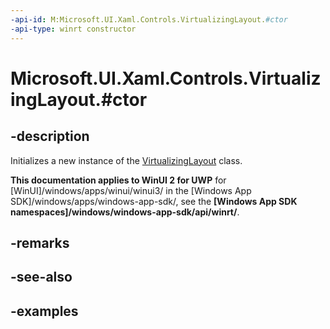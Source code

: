 ```yaml
---
-api-id: M:Microsoft.UI.Xaml.Controls.VirtualizingLayout.#ctor
-api-type: winrt constructor
---
```


# Microsoft.UI.Xaml.Controls.VirtualizingLayout.#ctor

<!--
public VirtualizingLayout ();
-->

## -description

Initializes a new instance of the [VirtualizingLayout](virtualizinglayout.md) class.

**This documentation applies to WinUI 2 for UWP** for [WinUI]/windows/apps/winui/winui3/ in the [Windows App SDK]/windows/apps/windows-app-sdk/, see the **[Windows App SDK namespaces]/windows/windows-app-sdk/api/winrt/**.

## -remarks

## -see-also

## -examples


